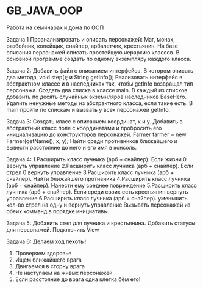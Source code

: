 # GB_JAVA_OOP
Работа на семинарах и дома по ООП

Задача 1 Проанализировать и описать персонажей:
Маг, монах, разбойник, копейщик, снайпер, арбалетчик, крестьянин.
На базе описания персонажей описать простейшую иерархию классов.
 В основной программе создать по одному экземпляру каждого класса.

Задача 2:
Добавить файл с описанием интерфейса. В котором описать два метода, void step(); и String getInfo(); 
Реализовать интерфейс в абстрактном классе и в наследниках так, чтобы getInfo возвращал тип персонажа. Создать два списка в классе main. 
В каждый из списков добавить по десять случайных экземнляров наследников BaseHero. 
Удалить ненужные методы из абстрактного класса, если такие есть. В main пройти по спискам и вызвать у всех персонажей getInfo.

Задача 3:
Создать класс с описанием координат, x и y.
Добавить в абстрактный класс поле с координатами и пробросить его инициализацию до конструкторов персонажей. Farmer farmer = new Farmer(getName(), x, y);
Найти среди противников ближайшего и вывести расстояние до него и его имя в консоль.

Задача 4:
1.Расширить класс лучника (арб + снайпер). Если жизни 0 вернуть управление
2.Расширить класс лучника (арб + снайпер).  Если стрел 0 вернуть управление
3.Расширить класс лучника (арб + снайпер). Найти ближайшего противника
4.Расширить класс лучника (арб + снайпер). Нанести ему среднее повреждение
5.Расширить класс лучника (арб + снайпер). Если среди своих есть крестьянин вернуть управление
6.Расширить класс лучника (арб + снайпер). уменьшить кол-во стрел на одну и вернуть управление
Вызывать персонажей из обеих комманд в порядке инициативы.

Задача 5:
Добавить степ для лучника и крестьянина.
Добавить статусы для персонажей.
Подключить View

Задача 6:
Делаем ход пехоты!
1. Проверяем здоровье
2. Ищем ближайшего врага
3. Двигаемся в сторну врага
4. Не наступаем на живых персонажей
5. Если расстояние до врага одна клетка бём его!

